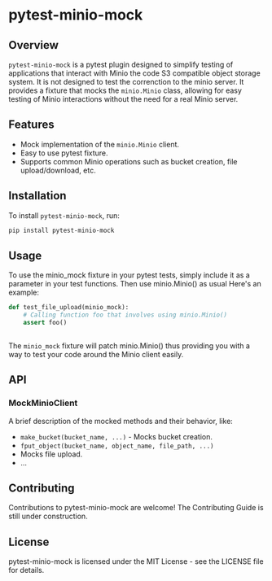 # pytest-minio-mock

## Overview
`pytest-minio-mock` is a pytest plugin designed to simplify testing of applications that interact with Minio the code  S3 compatible object storage system. It is not designed to test the correnction to the minio server. It provides a fixture that mocks the `minio.Minio` class, allowing for easy testing of Minio interactions without the need for a real Minio server.

## Features
- Mock implementation of the `minio.Minio` client.
- Easy to use pytest fixture.
- Supports common Minio operations such as bucket creation, file upload/download, etc.

## Installation

To install `pytest-minio-mock`, run:

```bash
pip install pytest-minio-mock
```

## Usage
To use the minio_mock fixture in your pytest tests, simply include it as a parameter in your test functions. Then use minio.Minio() as usual Here's an example:

```python
def test_file_upload(minio_mock):
    # Calling function foo that involves using minio.Minio()
    assert foo()
    
```

The `minio_mock` fixture will patch minio.Minio() thus providing you with a way to test your code around the Minio client easily.

## API

### MockMinioClient

A brief description of the mocked methods and their behavior, like:

- `make_bucket(bucket_name, ...)` - Mocks bucket creation.
- `fput_object(bucket_name, object_name, file_path, ...)`
- Mocks file upload.
- ...

## Contributing
Contributions to pytest-minio-mock are welcome! The Contributing Guide is still under construction.

## License
pytest-minio-mock is licensed under the MIT License - see the LICENSE file for details.
